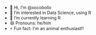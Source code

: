 - 👋 Hi, I’m @xocobollo
- 👀 I’m interested in Data Science, using R
- 🌱 I’m currently learning R
- 😄 Pronouns: he/him
- ⚡ Fun fact: I'm an animal enthusiast!!

<!---
xocobollo/xocobollo is a ✨ special ✨ repository because its `README.md` (this file) appears on your GitHub profile.
You can click the Preview link to take a look at your changes.
--->
